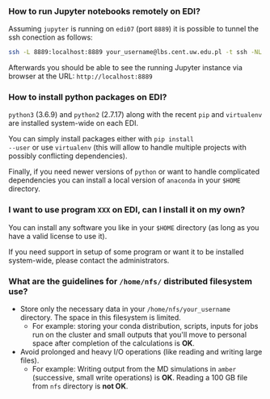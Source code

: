 ### **How to run Jupyter notebooks remotely on EDI?**

Assuming <code>jupyter</code> is running on <code>edi07</code> (port <code>8889</code>) it is possible
to tunnel the ssh conection as follows:
```sh
ssh -L 8889:localhost:8889 your_username@lbs.cent.uw.edu.pl -t ssh -NL 8889:localhost:8889 your_username@edi07
```

Afterwards you should be able to see the running Jupyter instance via browser at the URL:
<code>http://localhost:8889</code>

### **How to install python packages on EDI?**
<code>python3</code> (3.6.9) and <code>python2</code> (2.7.17) along with the recent <code>pip</code> 
and <code>virtualenv</code> are installed system-wide on each EDI.

You can simply install packages either with <code>pip install --user</code> or use <code>virtualenv</code>
(this will allow to handle multiple projects with possibly conflicting dependencies).

Finally, if you need newer versions of <code>python</code> or want to handle complicated dependencies you can install a
local version of <code>anaconda</code> in your <code>$HOME</code> directory.

### **I want to use program <code>XXX</code> on EDI, can I install it on my own?**

You can install any software you like in your <code>$HOME</code> directory (as long as you have a valid license to use it).

If you need support in setup of some program or want it to be installed system-wide, please contact the administrators.

### **What are the guidelines for <code>/home/nfs/</code> distributed filesystem use?**
 
- Store only the necessary data in your <code>/home/nfs/your_username</code> directory. The space in this filesystem is limited.
    - For example: storing your conda distribution, scripts, inputs for jobs run on the cluster and small outputs
that you'll move to personal space after completion of the calculations is **OK**. 
- Avoid prolonged and heavy I/O operations (like reading and writing large files).
    - For example: Writing output from the MD simulations in <code>amber</code> (successive, small write operations) is **OK**.
Reading a 100 GB file from <code>nfs</code> directory is **not OK**.
